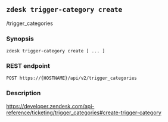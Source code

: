 ## `zdesk trigger-category create`

/trigger_categories

### Synopsis

    zdesk trigger-category create [ ... ]

### REST endpoint

    POST https://{HOSTNAME}/api/v2/trigger_categories

### Description

https://developer.zendesk.com/api-reference/ticketing/trigger_categories#create-trigger-category

